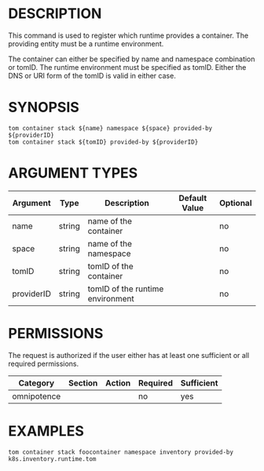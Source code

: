 # DESCRIPTION

This command is used to register which runtime provides a container.
The providing entity must be a runtime environment.

The container can either be specified by name and namespace combination or
tomID. The runtime environment must be specified as tomID.
Either the DNS or URI form of the tomID is valid in either case.

# SYNOPSIS

```
tom container stack ${name} namespace ${space} provided-by ${providerID}
tom container stack ${tomID} provided-by ${providerID}
```

# ARGUMENT TYPES

Argument | Type | Description | Default Value | Optional
 ------- | ---- | ----------- | ------------- | --------
name | string | name of the container | | no
space | string | name of the namespace | | no
tomID | string | tomID of the container | | no
providerID | string | tomID of the runtime environment | | no

# PERMISSIONS

The request is authorized if the user either has at least one
sufficient or all required permissions.

Category | Section | Action | Required | Sufficient
 ------- | ------- | ------ | -------- | ----------
omnipotence | | | no | yes

# EXAMPLES

```
tom container stack foocontainer namespace inventory provided-by k8s.inventory.runtime.tom
```
